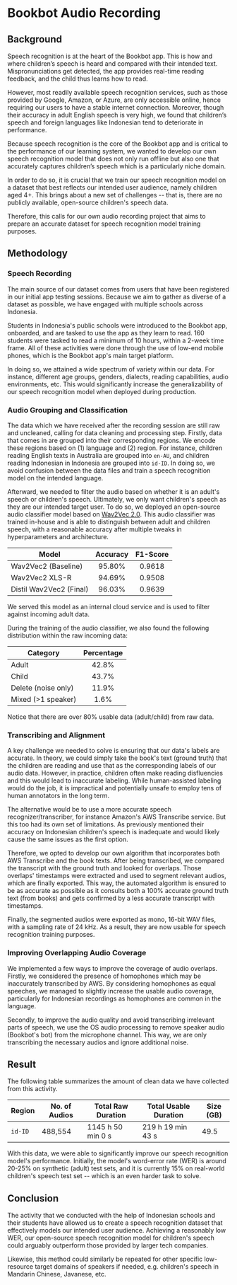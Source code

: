 # Bookbot Audio Recording

## Background

Speech recognition is at the heart of the Bookbot app. This is how and where children’s speech is heard and compared with their intended text. Mispronunciations get detected, the app provides real-time reading feedback, and the child thus learns how to read. 

However, most readily available speech recognition services, such as those provided by Google, Amazon, or Azure, are only accessible online, hence requiring our users to have a stable internet connection. Moreover, though their accuracy in adult English speech is very high, we found that children’s speech and foreign languages like Indonesian tend to deteriorate in performance. 

Because speech recognition is the core of the Bookbot app and is critical to the performance of our learning system, we wanted to develop our own speech recognition model that does not only run offline but also one that accurately captures children’s speech which is a particularly niche domain.

In order to do so, it is crucial that we train our speech recognition model on a dataset that best reflects our intended user audience, namely children aged 4+. This brings about a new set of challenges -- that is, there are no publicly available, open-source children's speech data.

Therefore, this calls for our own audio recording project that aims to prepare an accurate dataset for speech recognition model training purposes.

## Methodology

### Speech Recording

The main source of our dataset comes from users that have been registered in our initial app testing sessions. Because we aim to gather as diverse of a dataset as possible, we have engaged with multiple schools across Indonesia. 

Students in Indonesia's public schools were introduced to the Bookbot app, onboarded, and are tasked to use the app as they learn to read. 160 students were tasked to read a minimum of 10 hours, within a 2-week time frame. All of these activities were done through the use of low-end mobile phones, which is the Bookbot app's main target platform.

In doing so, we attained a wide spectrum of variety within our data. For instance, different age groups, genders, dialects, reading capabilities, audio environments, etc. This would significantly increase the generalizability of our speech recognition model when deployed during production.

### Audio Grouping and Classification

The data which we have received after the recording session are still raw and uncleaned, calling for data cleaning and processing step. Firstly, data that comes in are grouped into their corresponding regions. We encode these regions based on (1) language and (2) region. For instance, children reading English texts in Australia are grouped into `en-AU`, and children reading Indonesian in Indonesia are grouped into `id-ID`. In doing so, we avoid confusion between the data files and train a speech recognition model on the intended language.

Afterward, we needed to filter the audio based on whether it is an adult's speech or children's speech. Ultimately, we only want children's speech as they are our intended target user. To do so, we deployed an open-source audio classifier model based on [Wav2Vec 2.0](https://arxiv.org/abs/2006.11477). This audio classifier was trained in-house and is able to distinguish between adult and children speech, with a reasonable accuracy after multiple tweaks in hyperparameters and architecture.

| Model                   | Accuracy | F1-Score |
| ----------------------- | :------: | :------: |
| Wav2Vec2 (Baseline)     |  95.80%  |  0.9618  |
| Wav2Vec2 XLS-R          |  94.69%  |  0.9508  |
| Distil Wav2Vec2 (Final) |  96.03%  |  0.9639  |

We served this model as an internal cloud service and is used to filter against incoming adult data.

During the training of the audio classifier, we also found the following distribution within the raw incoming data:

| Category            | Percentage |
| ------------------- | :--------: |
| Adult               |   42.8%    |
| Child               |   43.7%    |
| Delete (noise only) |   11.9%    |
| Mixed (>1 speaker)  |    1.6%    |

Notice that there are over 80% usable data (adult/child) from raw data.

### Transcribing and Alignment

A key challenge we needed to solve is ensuring that our data's labels are accurate. In theory, we could simply take the book's text (ground truth) that the children are reading and use that as the corresponding labels of our audio data. However, in practice, children often make reading disfluencies and this would lead to inaccurate labeling. While human-assisted labeling would do the job, it is impractical and potentially unsafe to employ tens of human annotators in the long term.

The alternative would be to use a more accurate speech recognizer/transcriber, for instance Amazon's AWS Transcribe service. But this too had its own set of limitations. As previously mentioned their accuracy on Indonesian children's speech is inadequate and would likely cause the same issues as the first option.

Therefore, we opted to develop our own algorithm that incorporates both AWS Transcribe and the book texts. After being transcribed, we compared the transcript with the ground truth and looked for overlaps. Those overlaps' timestamps were extracted and used to segment relevant audios, which are finally exported. This way, the automated algorithm is ensured to be as accurate as possible as it consults both a 100% accurate ground truth text (from books) and gets confirmed by a less accurate transcript with timestamps.

Finally, the segmented audios were exported as mono, 16-bit WAV files, with a sampling rate of 24 kHz. As a result, they are now usable for speech recognition training purposes.

### Improving Overlapping Audio Coverage

We implemented a few ways to improve the coverage of audio overlaps. Firstly, we considered the presence of homophones which may be inaccurately transcribed by AWS. By considering homophones as equal speeches, we managed to slightly increase the usable audio coverage, particularly for Indonesian recordings as homophones are common in the language.

Secondly, to improve the audio quality and avoid transcribing irrelevant parts of speech, we use the OS audio processing to remove speaker audio (Bookbot's bot) from the microphone channel. This way, we are only transcribing the necessary audios and ignore additional noise.

## Result

The following table summarizes the amount of clean data we have collected from this activity.

| Region  | No. of Audios | Total Raw Duration | Total Usable Duration | Size (GB) |
| ------- | ------------- | ------------------ | --------------------- | --------- |
| `id-ID` | 488,554       | 1145 h 50 min 0 s  | 219 h 19 min 43 s     | 49.5      |

With this data, we were able to significantly improve our speech recognition model's performance. Initially, the model's word-error rate (WER) is around 20-25% on synthetic (adult) test sets, and it is currently 15% on real-world children's speech test set -- which is an even harder task to solve. 

## Conclusion

The activity that we conducted with the help of Indonesian schools and their students have allowed us to create a speech recognition dataset that effectively models our intended user audience. Achieving a reasonably low WER, our open-source speech recognition model for children's speech could arguably outperform those provided by larger tech companies.

Likewise, this method could similarly be repeated for other specific low-resource target domains of speakers if needed, e.g. children's speech in Mandarin Chinese, Javanese, etc.
